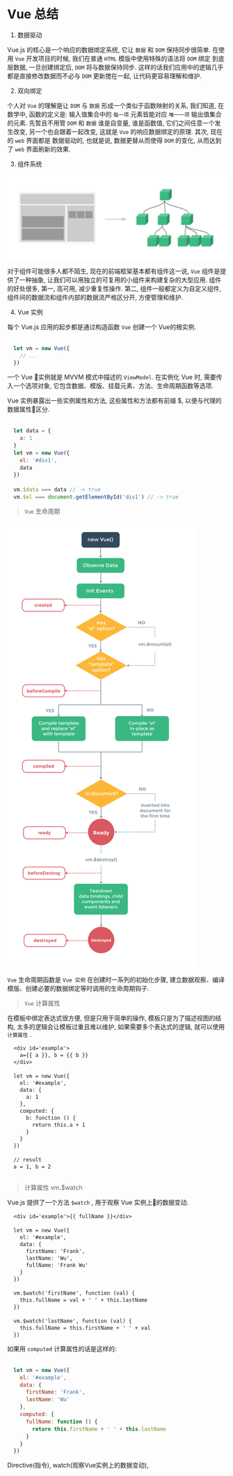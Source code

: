 # Vue 总结

1. 数据驱动

Vue.js 的核心是一个响应的数据绑定系统, 它让 `数据` 和 `DOM` 保持同步很简单. 在使用 `Vue` 开发项目的时候, 我们在普通 `HTML` 模版中使用特殊的语法将 `DOM` 绑定 到底层数据, 一旦创建绑定后, `DOM` 将与数据保持同步. 这样的话我们应用中的逻辑几乎都是直接修改数据而不必与 `DOM` 更新搅在一起, 让代码更容易理解和维护.

2. 双向绑定


个人对 `Vue` 的理解是让 `DOM` 与 `数据` 形成一个类似于函数映射的关系, 我们知道, 在数学中, 函数的定义是: 输入值集合中的 `每一项` 元素皆能对应 `唯一一项` 输出值集合的元素. 先暂且不用管 `DOM` 和 `数据` 谁是自变量, 谁是函数值, 它们之间任意一个发生改变, 另一个也会跟着一起改变, 这就是 `Vue` 的响应数据绑定的原理. 其次, 现在的 `web` 界面都是 数据驱动的, 也就是说, 数据更替从而使得 `DOM` 的变化, 从而达到了 `web` 界面刷新的效果.

3. 组件系统

![](./img/vue-components.png)

对于组件可能很多人都不陌生, 现在的前端框架基本都有组件这一说, `Vue` 组件是提供了一种抽象, 让我们可以用独立的可复用的小组件来构建复杂的大型应用. 组件的好处很多, 第一, 高可用, 减少重复性操作. 第二, 组件一般都定义为自定义组件, 组件间的数据流和组件内部的数据流严格区分开, 方便管理和维护.

4. Vue 实例

每个 Vue.js 应用的起步都是通过构造函数 `Vue` 创建一个 Vue的根实例.

```JavaScript

  let vm = new Vue({
    // ...
  })

```

一个 Vue 实例就是 MVVM 模式中描述的 `ViewModel`. 在实例化 Vue 时, 需要传入一个选项对象, 它包含数据、模版、挂载元素、方法、生命周期函数等选项.

Vue 实例暴露出一些实例属性和方法, 这些属性和方法都有前缀 $, 以便与代理的数据属性区分.

```JavaScript

  let data = {
    a: 1
  }
  let vm = new Vue({
    el: '#div1',
    data
  })

  vm.$data === data // -> true
  vm.$el === document.getElementById('div1') // -> true

```
> `Vue` 生命周期

![](./img/vue-lifecycle.png)

`Vue` 生命周期函数是 `Vue 实例` 在创建时一系列的初始化步骤, 建立数据观察、编译模版、创建必要的数据绑定等时调用的生命周期钩子.


> `Vue` 计算属性

在模板中绑定表达式很方便, 但是只用于简单的操作, 模板只是为了描述视图的结构, 太多的逻辑会让模板过重且难以维护, 如果需要多个表达式的逻辑, 就可以使用 `计算属性` .


```
  <div id='example'>
    a={{ a }}, b = {{ b }}
  </div>

  let vm = new Vue({
    el: '#example',
    data: {
      a: 1
    },
    computed: {
      b: function () {
        return this.a + 1
      }
    }
  })

  // result
  a = 1, b = 2


```

> 计算属性 vm.$watch

Vue.js 提供了一个方法 `$watch` , 用于观察 Vue 实例上的数据变动.

```
  <div id='example'>{{ fullName }}</div>

  let vm = new Vue({
    el: '#example',
    data: {
      firstName: 'Frank',
      lastName: 'Wu',
      fullName: 'Frank Wu'
    }
  })

  vm.$watch('firstName', function (val) {
    this.fullName = val + ' ' + this.lastName
  })
  
  vm.$watch('lastName', function (val) {
    this.fullName = this.firstName + ' ' + val
  })
```

如果用 `computed` 计算属性的话是这样的:

```JavaScript

  let vm = new Vue({
    el: '#example',
    data: {
      firstName: 'Frank',
      lastName: 'Wu'
    },
    computed: {
      fullName: function () {
        return this.firstName + ' ' + this.lastName
      }
    }
  })

```




Directive(指令), watch(观察Vue实例上的数据变动), 